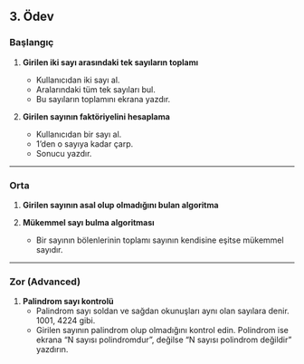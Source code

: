 ## 3. Ödev

### **Başlangıç**

1. **Girilen iki sayı arasındaki tek sayıların toplamı**
    - Kullanıcıdan iki sayı al.
    - Aralarındaki tüm tek sayıları bul.
    - Bu sayıların toplamını ekrana yazdır.

2. **Girilen sayının faktöriyelini hesaplama**
    - Kullanıcıdan bir sayı al.
    - 1’den o sayıya kadar çarp.
    - Sonucu yazdır.

        

---

### **Orta**

1. **Girilen sayının asal olup olmadığını bulan algoritma**

        
2. **Mükemmel sayı bulma algoritması**
    - Bir sayının bölenlerinin toplamı sayının kendisine eşitse mükemmel sayıdır.

---

### **Zor (Advanced)**

1. **Palindrom sayı kontrolü**
    - Palindrom sayı soldan ve sağdan okunuşları aynı olan sayılara denir. 1001, 4224 gibi.
    - Girilen sayının palindrom olup olmadığını kontrol edin. Polindrom ise ekrana “N sayısı polindromdur”, değilse “N sayısı polindrom değildir” yazdırın.
